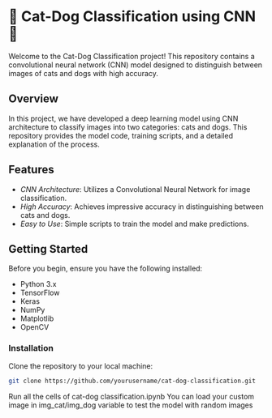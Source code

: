 # 🐾 Cat-Dog Classification using CNN 🐾

Welcome to the Cat-Dog Classification project! This repository contains a convolutional neural network (CNN) model designed to distinguish between images of cats and dogs with high accuracy.

## Overview

In this project, we have developed a deep learning model using CNN architecture to classify images into two categories: cats and dogs. This repository provides the model code, training scripts, and a detailed explanation of the process.

## Features

- *CNN Architecture*: Utilizes a Convolutional Neural Network for image classification.
- *High Accuracy*: Achieves impressive accuracy in distinguishing between cats and dogs.
- *Easy to Use*: Simple scripts to train the model and make predictions.

## Getting Started

Before you begin, ensure you have the following installed:

- Python 3.x
- TensorFlow
- Keras
- NumPy
- Matplotlib
- OpenCV

### Installation

Clone the repository to your local machine:
```bash
git clone https://github.com/yourusername/cat-dog-classification.git
```
Run all the cells of cat-dog classification.ipynb
You can load your custom image in img_cat/img_dog variable to test the model with random images
